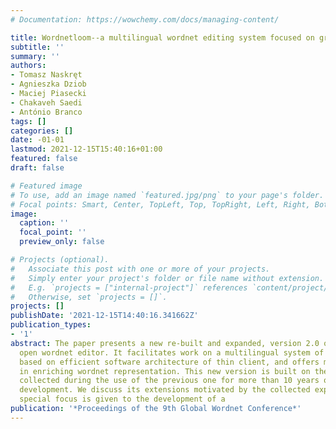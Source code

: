 ```yaml
---
# Documentation: https://wowchemy.com/docs/managing-content/

title: Wordnetloom--a multilingual wordnet editing system focused on graph-based presentation
subtitle: ''
summary: ''
authors:
- Tomasz Naskręt
- Agnieszka Dziob
- Maciej Piasecki
- Chakaveh Saedi
- António Branco
tags: []
categories: []
date: -01-01
lastmod: 2021-12-15T15:40:16+01:00
featured: false
draft: false

# Featured image
# To use, add an image named `featured.jpg/png` to your page's folder.
# Focal points: Smart, Center, TopLeft, Top, TopRight, Left, Right, BottomLeft, Bottom, BottomRight.
image:
  caption: ''
  focal_point: ''
  preview_only: false

# Projects (optional).
#   Associate this post with one or more of your projects.
#   Simply enter your project's folder or file name without extension.
#   E.g. `projects = ["internal-project"]` references `content/project/deep-learning/index.md`.
#   Otherwise, set `projects = []`.
projects: []
publishDate: '2021-12-15T14:40:16.341662Z'
publication_types:
- '1'
abstract: The paper presents a new re-built and expanded, version 2.0 of WordnetLoom–an
  open wordnet editor. It facilitates work on a multilingual system of wordnets, is
  based on efficient software architecture of thin client, and offers more flexibility
  in enriching wordnet representation. This new version is built on the experience
  collected during the use of the previous one for more than 10 years of plWordNet
  development. We discuss its extensions motivated by the collected experience. A
  special focus is given to the development of a
publication: '*Proceedings of the 9th Global Wordnet Conference*'
---
```

